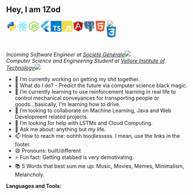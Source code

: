 <h2>Hey, I am 1Zod</h2>
<img align='right' src="https://media.giphy.com/media/wwg1suUiTbCY8H8vIA/giphy-downsized-large.gif" width="230">

<div align = 'left'>
    <a href="https://twitter.com/nastikbrahmin">
      <img align="left" alt="Python" width="30px" src="https://raw.githubusercontent.com/devicons/devicon/master/icons/python/python-original.svg"/>
      <img align="left" alt="Python" width="30px" src="https://raw.githubusercontent.com/devicons/devicon/master/icons/react/react-original.svg"/>
      <img align="left" alt="Python" width="30px" src="https://raw.githubusercontent.com/devicons/devicon/master/icons/nodejs/nodejs-original.svg"/>
      <img align="left" alt="Python" width="30px" src="https://raw.githubusercontent.com/devicons/devicon/master/icons/flutter/flutter-original.svg"/>
      <img align="left" alt="Python" width="30px" src="https://raw.githubusercontent.com/devicons/devicon/master/icons/typescript/typescript-plain.svg"/>
      <img align="left" alt="Python" width="30px" src="https://raw.githubusercontent.com/devicons/devicon/master/icons/javascript/javascript-plain.svg"/>
      <img align="left" alt="Python" width="30px" src="https://raw.githubusercontent.com/devicons/devicon/master/icons/angularjs/angularjs-original.svg"/>
      <img align="left" alt="Python" width="30px" src="https://raw.githubusercontent.com/devicons/devicon/master/icons/postgresql/postgresql-original.svg"/>
      <img align="left" alt="Python" width="30px" src="https://raw.githubusercontent.com/devicons/devicon/master/icons/html5/html5-original.svg">
      <img align="left" alt="Python" width="30px" src="https://raw.githubusercontent.com/devicons/devicon/master/icons/css3/css3-original.svg">
    </a>
 <br/><br/><br/>
  
  <p><em>Incoming Software Engineer at <a href="https://www.linkedin.com/company/societe_generale_global_solution_centre/?originalSubdomain=in">Société Générale</a><img src="https://media.giphy.com/media/WUlplcMpOCEmTGBtBW/giphy.gif" width="30"></br>Computer Science and Engineering Student at <a href="https://vit.ac.in/">Vellore Institute of Technology</a><img src="https://media.giphy.com/media/fYSnHlufseco8Fh93Z/giphy.gif" width="30">
  </em></p>

- 🔭 I’m currently working on getting my shit together.
- 🔮 What do I do? - Predict the future via computer science black magic.
- 🌱 I’m currently learning to use reinforcement learning in real life to control mechanical 
      conveyances for transporting people or goods...basically, I'm learning how to drive. 
- 👯 I’m looking to collaborate on Machine Learning, Java and Web Development related projects.
- 🤔 I’m looking for help with LSTMs and Cloud Computing. 
- 💬 Ask me about: anything but my life.
- 📫 How to reach me: oohhh toodlesssss. I mean, use the links in the footer.
- 😄 Pronouns: built/different
- ⚡ Fun fact: Getting stabbed is very demotivating.
- 📚 5 Words that best sum me up: Music, Movies, Memes, Minimalism, Melancholy.


**Languages and Tools:** 

<p>

</div>
